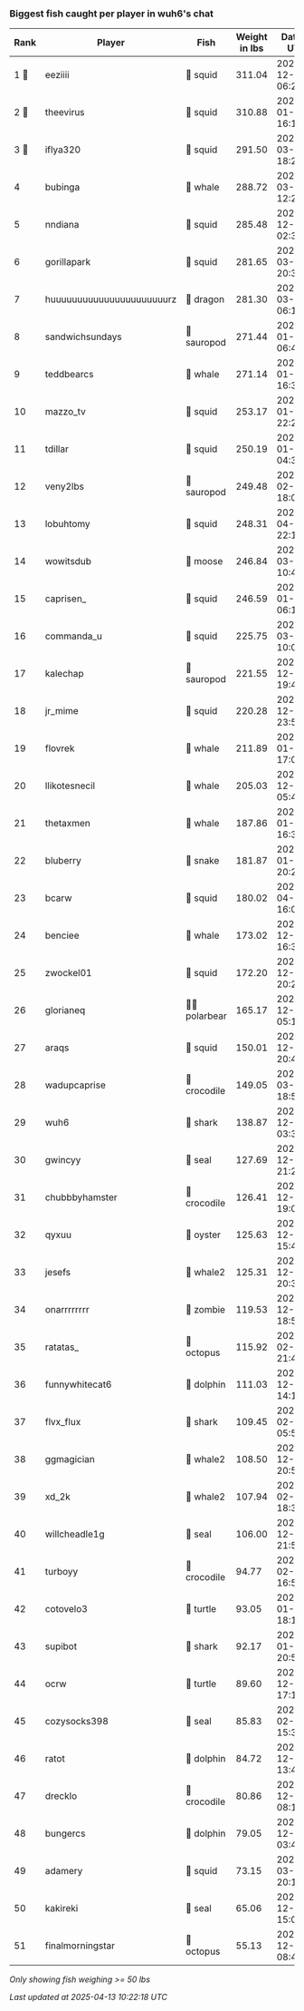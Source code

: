 ### Biggest fish caught per player in wuh6's chat
| Rank | Player | Fish | Weight in lbs | Date in UTC |
|------|--------|-----------|---------|-----|
| 1 🥇  | eeziiii | 🦑 squid | 311.04 | 2024-12-25 06:20:38 |
| 2 🥈  | theevirus | 🦑 squid | 310.88 | 2025-01-12 16:16:12 |
| 3 🥉  | iflya320 | 🦑 squid | 291.50 | 2025-03-03 18:21:59 |
| 4  | bubinga | 🐳 whale | 288.72 | 2025-03-31 12:26:55 |
| 5  | nndiana | 🦑 squid | 285.48 | 2024-12-28 02:37:19 |
| 6  | gorillapark | 🦑 squid | 281.65 | 2025-03-03 20:31:27 |
| 7  | huuuuuuuuuuuuuuuuuuuuuurz | 🐉 dragon | 281.30 | 2025-03-10 06:15:06 |
| 8  | sandwichsundays | 🦕 sauropod | 271.44 | 2025-01-03 06:42:24 |
| 9  | teddbearcs | 🐳 whale | 271.14 | 2025-01-03 16:31:20 |
| 10  | mazzo_tv | 🦑 squid | 253.17 | 2025-01-15 22:25:34 |
| 11  | tdillar | 🦑 squid | 250.19 | 2025-01-10 04:31:34 |
| 12  | veny2lbs | 🦕 sauropod | 249.48 | 2025-02-05 18:09:14 |
| 13  | lobuhtomy | 🦑 squid | 248.31 | 2025-04-02 22:10:43 |
| 14  | wowitsdub | 🫎 moose | 246.84 | 2025-03-26 10:46:39 |
| 15  | caprisen_ | 🦑 squid | 246.59 | 2025-01-09 06:18:03 |
| 16  | commanda_u | 🦑 squid | 225.75 | 2025-03-29 10:06:31 |
| 17  | kalechap | 🦕 sauropod | 221.55 | 2024-12-31 19:41:50 |
| 18  | jr_mime | 🦑 squid | 220.28 | 2024-12-23 23:58:27 |
| 19  | flovrek | 🐳 whale | 211.89 | 2025-01-27 17:07:07 |
| 20  | llikotesnecil | 🐳 whale | 205.03 | 2024-12-28 05:45:39 |
| 21  | thetaxmen | 🐳 whale | 187.86 | 2025-01-03 16:38:34 |
| 22  | bluberry | 🐍 snake | 181.87 | 2025-01-16 20:21:34 |
| 23  | bcarw | 🦑 squid | 180.02 | 2025-04-02 16:08:29 |
| 24  | benciee | 🐳 whale | 173.02 | 2024-12-23 16:35:05 |
| 25  | zwockel01 | 🦑 squid | 172.20 | 2024-12-29 20:27:30 |
| 26  | glorianeq | 🐻‍❄ polarbear | 165.17 | 2024-12-28 05:16:59 |
| 27  | araqs | 🦑 squid | 150.01 | 2024-12-25 20:45:00 |
| 28  | wadupcaprise | 🐊 crocodile | 149.05 | 2025-03-25 18:51:00 |
| 29  | wuh6 | 🦈 shark | 138.87 | 2024-12-19 03:31:04 |
| 30  | gwincyy | 🦭 seal | 127.69 | 2024-12-17 21:24:28 |
| 31  | chubbbyhamster | 🐊 crocodile | 126.41 | 2024-12-25 19:01:09 |
| 32  | qyxuu | 🦪 oyster | 125.63 | 2024-12-23 15:44:10 |
| 33  | jesefs | 🐋 whale2 | 125.31 | 2024-12-16 20:39:54 |
| 34  | onarrrrrrrr | 🧟 zombie | 119.53 | 2024-12-15 18:50:39 |
| 35  | ratatas_ | 🐙 octopus | 115.92 | 2025-02-16 21:47:45 |
| 36  | funnywhitecat6 | 🐬 dolphin | 111.03 | 2024-12-30 14:15:45 |
| 37  | flvx_flux | 🦈 shark | 109.45 | 2025-02-17 05:59:13 |
| 38  | ggmagician | 🐋 whale2 | 108.50 | 2024-12-26 20:50:21 |
| 39  | xd_2k | 🐋 whale2 | 107.94 | 2025-02-01 18:38:17 |
| 40  | willcheadle1g | 🦭 seal | 106.00 | 2024-12-19 21:52:03 |
| 41  | turboyy | 🐊 crocodile | 94.77 | 2025-02-10 16:52:43 |
| 42  | cotovelo3 | 🐢 turtle | 93.05 | 2025-01-12 18:12:44 |
| 43  | supibot | 🦈 shark | 92.17 | 2025-01-11 20:56:14 |
| 44  | ocrw | 🐢 turtle | 89.60 | 2024-12-20 17:12:35 |
| 45  | cozysocks398 | 🦭 seal | 85.83 | 2025-02-26 15:30:11 |
| 46  | ratot | 🐬 dolphin | 84.72 | 2024-12-17 13:49:48 |
| 47  | drecklo | 🐊 crocodile | 80.86 | 2024-12-17 08:12:34 |
| 48  | bungercs | 🐬 dolphin | 79.05 | 2024-12-16 03:46:47 |
| 49  | adamery | 🦑 squid | 73.15 | 2025-03-30 20:12:07 |
| 50  | kakireki | 🦭 seal | 65.06 | 2024-12-15 15:01:09 |
| 51  | finalmorningstar | 🐙 octopus | 55.13 | 2024-12-15 08:49:41 |

_Only showing fish weighing >= 50 lbs_

_Last updated at 2025-04-13 10:22:18 UTC_